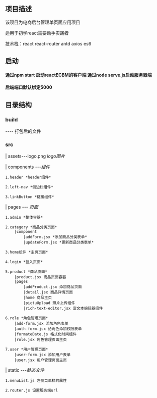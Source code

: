## 项目描述

该项目为电商后台管理单页面应用项目

适用于初学react需要动手实践者

技术栈：react react-router antd axios es6

## 启动

#### 通过npm start 启动reactECBM的客户端 通过node serve.js启动服务器端

#### 后端端口默认绑定5000

## 目录结构

### build

  ---- 打包后的文件

### src

|  assets---logo.png  *logo图片*

|  components ---*组件* 

	1.header *header组件* 

	2.left-nav *侧边栏组件* 

	3.linkButton *链接组件*

|  pages --- *页面*

	1.admin *整体容器* 

	2.category *商品分类页面*
		|component
			|addForm.jsx *添加商品分类表单*
			|updateForm.jsx *更新商品分类表单*

	3.home组件 *主页页面*

	4.login *登入页面*

	5.product *商品页面*
		|product.jsx 商品页面容器	
		|pages
			|addProduct.jsx 添加商品页面
			|detail.jsx 商品详情页面
			|home 商品主页
			|pictuUpload 照片上传组件
			|rich-text-editor.jsx 富文本编辑器组件

	6.role *角色管理页面*
		|add-form.jsx 添加角色表单
		|auth-form.jsx 给角色添加权限表单
		|formateDate.js 格式化时间组件
		|role.jsx 角色管理页面主页

	7.user *用户管理页面*
		|user-form.jsx 添加用户表单
		|user.jsx 用户管理页面主页

|   static ---*静态文件*

	1.menuList.js 左侧菜单栏的属性

	2.router.js 设置服务端url


